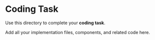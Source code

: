 # Coding Task

Use this directory to complete your **coding task**.

Add all your implementation files, components, and related code here.
